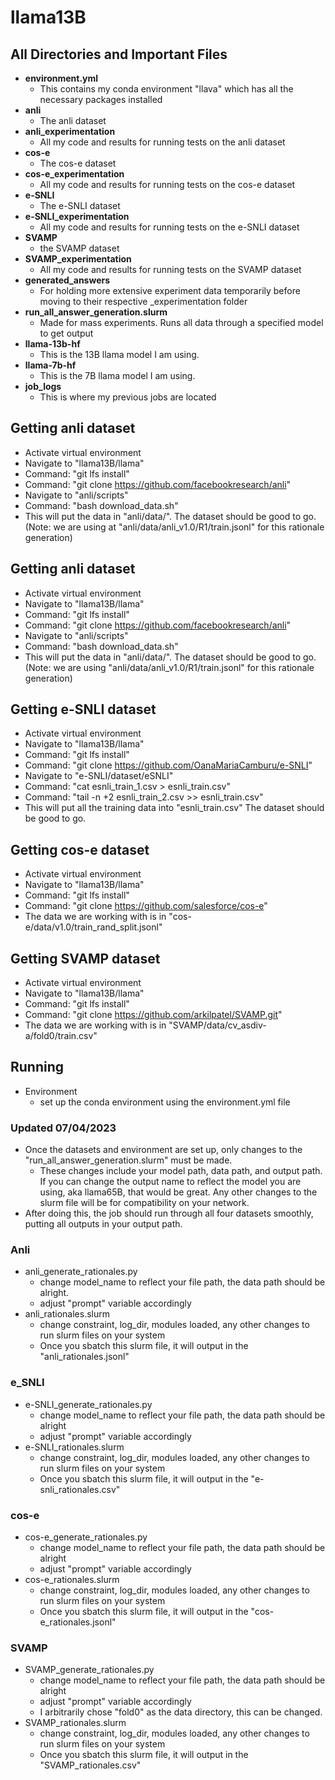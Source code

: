 # llama13B

## All Directories and Important Files
- __environment.yml__
  - This contains my conda environment "llava" which has all the necessary packages installed
- __anli__
  - The anli dataset
- __anli_experimentation__
  - All my code and results for running tests on the anli dataset
- __cos-e__
  - The cos-e dataset
- __cos-e_experimentation__
  - All my code and results for running tests on the cos-e dataset
- __e-SNLI__
  - The e-SNLI dataset
- __e-SNLI_experimentation__
  - All my code and results for running tests on the e-SNLI dataset
- __SVAMP__
  - the SVAMP dataset
- __SVAMP_experimentation__
  - All my code and results for running tests on the SVAMP dataset
- __generated_answers__
  - For holding more extensive experiment data temporarily before moving to their respective _experimentation folder
- __run_all_answer_generation.slurm__
  - Made for mass experiments. Runs all data through a specified model to get output
- __llama-13b-hf__
  - This is the 13B llama model I am using.
- __llama-7b-hf__
  - This is the 7B llama model I am using.
- __job_logs__
  - This is where my previous jobs are located

## Getting anli dataset
- Activate virtual environment
- Navigate to "llama13B/llama"
- Command: "git lfs install"
- Command: "git clone https://github.com/facebookresearch/anli"
- Navigate to "anli/scripts"
- Command: "bash download_data.sh"
- This will put the data in "anli/data/". The dataset should be good to go. (Note: we are using at "anli/data/anli_v1.0/R1/train.jsonl" for this rationale generation)

## Getting anli dataset
- Activate virtual environment
- Navigate to "llama13B/llama"
- Command: "git lfs install"
- Command: "git clone https://github.com/facebookresearch/anli"
- Navigate to "anli/scripts"
- Command: "bash download_data.sh"
- This will put the data in "anli/data/". The dataset should be good to go. (Note: we are using "anli/data/anli_v1.0/R1/train.jsonl" for this rationale generation)

## Getting e-SNLI dataset
- Activate virtual environment
- Navigate to "llama13B/llama"
- Command: "git lfs install"
- Command: "git clone https://github.com/OanaMariaCamburu/e-SNLI"
- Navigate to "e-SNLI/dataset/eSNLI"
- Command: "cat esnli_train_1.csv > esnli_train.csv"
- Command: "tail -n +2 esnli_train_2.csv >> esnli_train.csv"
- This will put all the training data into "esnli_train.csv" The dataset should be good to go.

## Getting cos-e dataset
- Activate virtual environment
- Navigate to "llama13B/llama"
- Command: "git lfs install"
- Command: "git clone https://github.com/salesforce/cos-e"
- The data we are working with is in "cos-e/data/v1.0/train_rand_split.jsonl"

## Getting SVAMP dataset
- Activate virtual environment
- Navigate to "llama13B/llama"
- Command: "git lfs install"
- Command: "git clone https://github.com/arkilpatel/SVAMP.git"
- The data we are working with is in "SVAMP/data/cv_asdiv-a/fold0/train.csv"

## Running
- Environment
  - set up the conda environment using the environment.yml file
### Updated 07/04/2023
- Once the datasets and environment are set up, only changes to the "run_all_answer_generation.slurm" must be made.
  - These changes include your model path, data path, and output path. If you can change the output name to reflect the model you are using, aka llama65B, that would be great. Any other changes to the slurm file will be for compatibility on your network.
- After doing this, the job should run through all four datasets smoothly, putting all outputs in your output path.

### Anli
- anli_generate_rationales.py
  - change model_name to reflect your file path, the data path should be alright.
  - adjust "prompt" variable accordingly
- anli_rationales.slurm
  - change constraint, log_dir, modules loaded, any other changes to run slurm files on your system
  - Once you sbatch this slurm file, it will output in the "anli_rationales.jsonl"
### e_SNLI
- e-SNLI_generate_rationales.py
  - change model_name to reflect your file path, the data path should be alright
  - adjust "prompt" variable accordingly
- e-SNLI_rationales.slurm
  - change constraint, log_dir, modules loaded, any other changes to run slurm files on your system
  - Once you sbatch this slurm file, it will output in the "e-snli_rationales.csv"
### cos-e
- cos-e_generate_rationales.py
  - change model_name to reflect your file path, the data path should be alright
  - adjust "prompt" variable accordingly
- cos-e_rationales.slurm
  - change constraint, log_dir, modules loaded, any other changes to run slurm files on your system
  - Once you sbatch this slurm file, it will output in the "cos-e_rationales.jsonl"
### SVAMP
- SVAMP_generate_rationales.py
  - change model_name to reflect your file path, the data path should be alright
  - adjust "prompt" variable accordingly
  - I arbitrarily chose "fold0" as the data directory, this can be changed.
- SVAMP_rationales.slurm
  - change constraint, log_dir, modules loaded, any other changes to run slurm files on your system
  - Once you sbatch this slurm file, it will output in the "SVAMP_rationales.csv"

